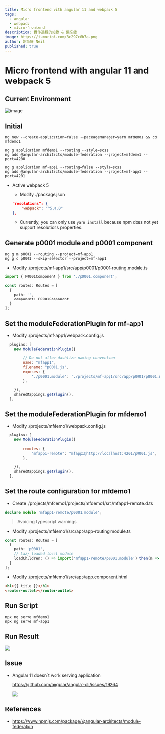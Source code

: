 ```yaml
---
title: Micro frontend with angular 11 and webpack 5
tags: 
  - angular
  - webpack
  - micro-frontend
description: 實作過程的紀錄 & 備忘錄
image: https://i.morioh.com/3c297c0b7a.png
author: 謝尚庭 Neil
published: true
---
```


# Micro frontend with angular 11 and webpack 5

## Current Environment

![image](https://i.imgur.com/OiSb9fH.png)

## Initial

```shell
ng new --create-application=false --packageManager=yarn mfdemo1 && cd mfdemo1

ng g application mfdemo1 --routing --style=scss
ng add @angular-architects/module-federation --project=mfdemo1 --port=4200

ng g application mf-app1 --routing=false --style=scss
ng add @angular-architects/module-federation --project=mf-app1 --port=4201
```

- Active webpack 5

  - Modify ./package.json

  ```json
  "resolutions": {
      "webpack": "^5.0.0"
  },
  ```

  - Currently, you can only use `yarn install` because npm does not yet support resolutions properties.

## Generate p0001 module and p0001 component

```shell
ng g m p0001 --routing --project=mf-app1
ng g c p0001 --skip-selector --project=mf-app1
```

- Modify ./projects/mf-app1/src/app/p0001/p0001-routing.module.ts

```typescript
import { P0001Component } from './p0001.component';

const routes: Routes = [
  {
    path: '',
    component: P0001Component
  }
];
```

## Set the moduleFederationPlugin for mf-app1

- Modify ./projects/mf-app1/webpack.config.js

```javascript
  plugins: [
    new ModuleFederationPlugin({
      
        // Do not allow dashlize naming convention
        name: "mfapp1",
        filename: "p0001.js",
        exposes: {
            './p0001.module': './projects/mf-app1/src/app/p0001/p0001.module.ts'
        },

    }),
    sharedMappings.getPlugin(),
  ],
```

## Set the moduleFederationPlugin for mfdemo1

- Modify ./projects/mfdemo1/webpack.config.js

```javascript
  plugins: [
    new ModuleFederationPlugin({
    
        remotes: {
            "mfapp1-remote": "mfapp1@http://localhost:4201/p0001.js",
        },
        
    }),
    sharedMappings.getPlugin(),
  ],
```

## Set the route configuration for mfdemo1

- Create ./projects/mfdemo1/projects/mfdemo1/src/mfapp1-remote.d.ts

```typescript
declare module 'mfapp1-remote/p0001.module';
```

> Avoiding typescript warnings

- Modify ./projects/mfdemo1/src/app/app-routing.module.ts

```typescript
const routes: Routes = [
  {
    path: 'p0001',
    // Lazy loaded local module
    loadChildren: () => import('mfapp1-remote/p0001.module').then(m => m.P0001Module)
  }
];
```

- Modify ./projects/mfdemo1/src/app/app.component.html

```html
<h1>{{ title }}</h1>
<router-outlet></router-outlet>
```

## Run Script

```shell
npx ng serve mfdemo1
npx ng serve mf-app1
```

## Run Result
![](https://i.imgur.com/IfbO9Ve.png)


## Issue

- Angular 11 doesn´t work serving application

    https://github.com/angular/angular-cli/issues/19264

    ![](https://i.imgur.com/MhGMig5.png)

## References

- https://www.npmjs.com/package/@angular-architects/module-federation
